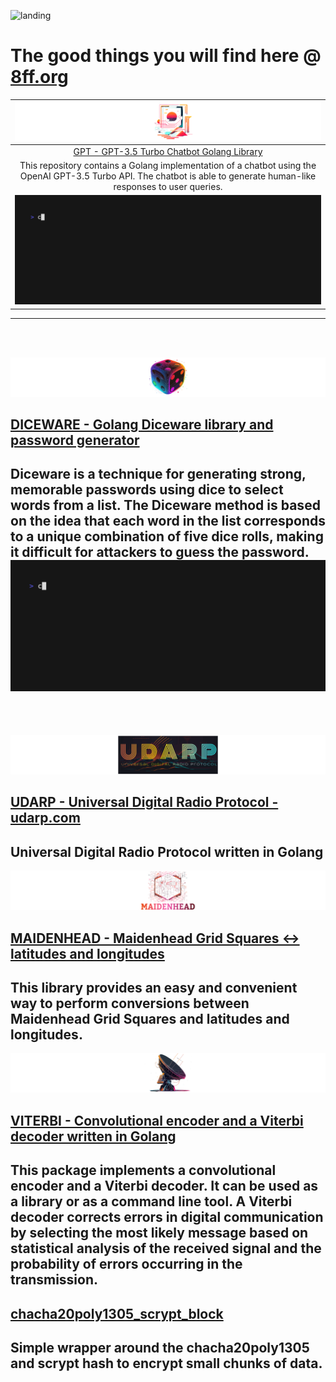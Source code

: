 ![landing](https://user-images.githubusercontent.com/96321026/208686753-04fae28b-d3f0-45ab-8d15-6a65a9aafcff.png)

# The good things you will find here @ [8ff.org](https://8ff.org)

| ![logo](https://github.com/8ff/gpt/blob/main/media/logo_small.svg) |
| :---: |
[GPT - GPT-3.5 Turbo Chatbot Golang Library](https://github.com/8ff/gpt) |
| This repository contains a Golang implementation of a chatbot using the OpenAI GPT-3.5 Turbo API. The chatbot is able to generate human-like responses to user queries. |
| ![example](https://github.com/8ff/gpt/blob/main/media/chat.gif) |
---------------------------------------
<br><br>

![logo](https://github.com/8ff/diceware/blob/main/media/logo_small.svg)
## [DICEWARE - Golang Diceware library and password generator](https://github.com/8ff/diceware)
Diceware is a technique for generating strong, memorable passwords using dice to select words from a list. The Diceware method is based on the idea that each word in the list corresponds to a unique combination of five dice rolls, making it difficult for attackers to guess the password.<br>
![example](https://github.com/8ff/diceware/blob/main/media/pwgen.gif)
---------------------------------------
<br><br>

![logo](https://github.com/8ff/udarp/blob/main/media/logo_small.svg)
## [UDARP - Universal Digital Radio Protocol - udarp.com](https://udarp.com)
Universal Digital Radio Protocol written in Golang<br>
---------------------------------------

![logo](https://github.com/8ff/maidenhead/blob/main/media/logo_small.svg)
## [MAIDENHEAD - Maidenhead Grid Squares <-> latitudes and longitudes](https://github.com/8ff/maidenhead)
This library provides an easy and convenient way to perform conversions between Maidenhead Grid Squares and latitudes and longitudes.<br>
---------------------------------------

![logo](https://github.com/8ff/viterbi/blob/main/media/logo_small.svg)
## [VITERBI - Convolutional encoder and a Viterbi decoder written in Golang](https://github.com/8ff/viterbi)
This package implements a convolutional encoder and a Viterbi decoder. It can be used as a library or as a command line tool.
A Viterbi decoder corrects errors in digital communication by selecting the most likely message based on statistical analysis of the received signal and the probability of errors occurring in the transmission.<br>
---------------------------------------

## [chacha20poly1305_scrypt_block](https://github.com/8ff/chacha20poly1305_scrypt_block)
Simple wrapper around the chacha20poly1305 and scrypt hash to encrypt small chunks of data.<br>
---------------------------------------

